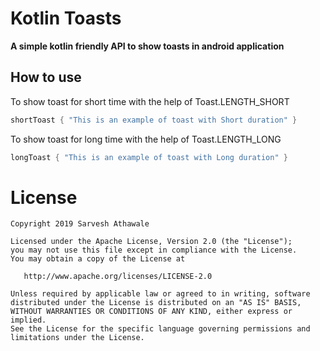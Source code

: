 # Kotlin Toasts

**A simple kotlin friendly API to show toasts in android application**

## How to use

To show toast for short time with the help of Toast.LENGTH_SHORT
```kotlin
shortToast { "This is an example of toast with Short duration" }
```

To show toast for long time with the help of Toast.LENGTH_LONG
```kotlin
longToast { "This is an example of toast with Long duration" }
```


# License


    Copyright 2019 Sarvesh Athawale

    Licensed under the Apache License, Version 2.0 (the "License");
    you may not use this file except in compliance with the License.
    You may obtain a copy of the License at

       http://www.apache.org/licenses/LICENSE-2.0

    Unless required by applicable law or agreed to in writing, software
    distributed under the License is distributed on an "AS IS" BASIS,
    WITHOUT WARRANTIES OR CONDITIONS OF ANY KIND, either express or implied.
    See the License for the specific language governing permissions and
    limitations under the License.
